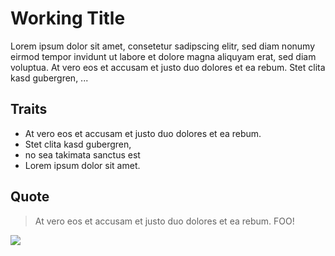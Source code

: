 # Working Title

Lorem ipsum dolor sit amet, consetetur sadipscing elitr, sed diam nonumy eirmod tempor invidunt ut labore et dolore magna aliquyam erat, sed diam voluptua. At vero eos et accusam et justo duo dolores et ea rebum. Stet clita kasd gubergren, ...

## Traits
 * At vero eos et accusam et justo duo dolores et ea rebum. 
 * Stet clita kasd gubergren, 
 * no sea takimata sanctus est 
 * Lorem ipsum dolor sit amet. 

## Quote

 > At vero eos et accusam et justo duo dolores et ea rebum. FOO!

<img src="https://upload.wikimedia.org/wikipedia/commons/thumb/0/0c/Lorem_Ipsum_Arial.svg/230px-Lorem_Ipsum_Arial.svg.png"/>
